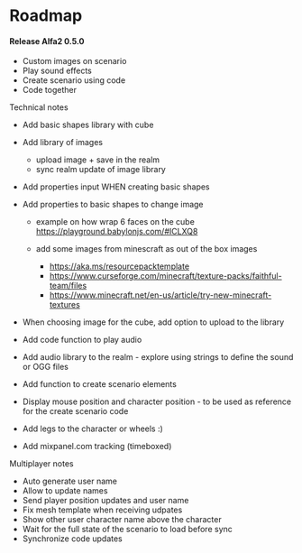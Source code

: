 # Roadmap

#### Release Alfa2 0.5.0
- Custom images on scenario
- Play sound effects
- Create scenario using code
- Code together

Technical notes
- Add basic shapes library with cube 
  
- Add library of images 
  - upload image + save in the realm
  - sync realm update of image library

- Add properties input WHEN creating basic shapes
- Add properties to basic shapes to change image 
  - example on how wrap 6 faces on the cube https://playground.babylonjs.com/#ICLXQ8
  
  - add some images from minescraft as out of the box images
    - https://aka.ms/resourcepacktemplate
    - https://www.curseforge.com/minecraft/texture-packs/faithful-team/files
    - https://www.minecraft.net/en-us/article/try-new-minecraft-textures

- When choosing image for the cube, add option to upload to the library

- Add code function to play audio
- Add audio library to the realm - explore using strings to define the sound or OGG files
- Add function to create scenario elements
- Display mouse position and character position - to be used as reference 
for the create scenario code
- Add legs to the character or wheels :)
- Add mixpanel.com tracking (timeboxed)

Multiplayer notes
- Auto generate user name
- Allow to update names
- Send player position updates and user name
- Fix mesh template when receiving udpates
- Show other user character name above the character
- Wait for the full state of the scenario to load before sync
- Synchronize code updates
